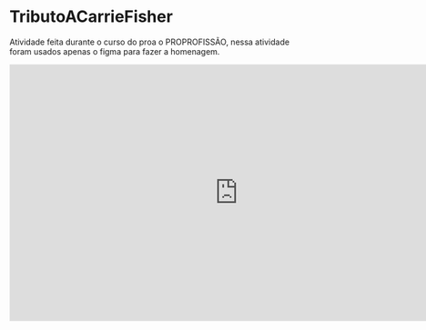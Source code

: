 # TributoACarrieFisher
Atividade feita durante o curso do proa o PROPROFISSÃO, nessa atividade foram usados apenas o figma para fazer a homenagem.

<iframe style="border: 1px solid rgba(0, 0, 0, 0.1);" width="800" height="450" src="https://www.figma.com/embed?embed_host=share&url=https%3A%2F%2Fwww.figma.com%2Ffile%2F5xJsnoOquHxDQLGW2OF5Ql%2FUntitled%3Ftype%3Ddesign%26node-id%3D0%253A1%26mode%3Ddesign%26t%3DVEQn5NyTtjOgv69M-1" allowfullscreen></iframe>

